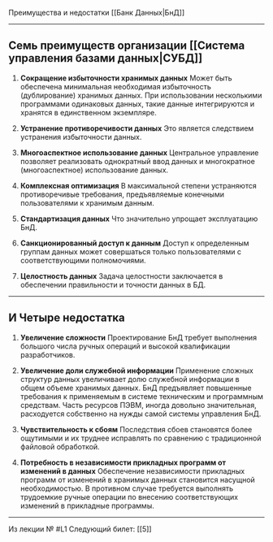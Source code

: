Преимущества и недостатки [[Банк Данных|БнД]]

---
## Семь преимуществ организации [[Система управления базами данных|СУБД]]

1. **Сокращение избыточности хранимых данных**
Может быть обеспечена минимальная необходимая избыточность (дублирование) хранимых данных. При использовании несколькими программами одинаковых данных, такие данные интегрируются и хранятся в единственном экземпляре.

2. **Устранение противоречивости данных**
Это является следствием устранения избыточности данных.

3. **Многоаспектное использование данных**
Центральное управление позволяет реализовать однократный ввод данных и многократное (многоаспектное) использование данных.

4. **Комплексная оптимизация**
В максимальной степени устраняются противоречивые требования, предъявляемые конечными пользователями к хранимым данным.

5. **Стандартизация данных**
Что значительно упрощает эксплуатацию БнД.

6. **Санкционированный доступ к данным**
Доступ к определенным группам данных может совершаться только пользователями с соответствующими полномочиями.

7. **Целостность данных**
Задача целостности заключается в обеспечении правильности и точности данных в БД.

---

## И Четыре недостатка

1. **Увеличение сложности**
Проектирование БнД требует выполнения большого числа ручных операций и высокой квалификации разработчиков.

2. **Увеличение доли служебной информации**
Применение сложных структур данных увеличивает долю служебной информации в общем объеме хранимых данных. БнД предъявляет повышенные требования к применяемым в системе техническим и программным средствам. Часть ресурсов ПЭВМ, иногда довольно значительная, расходуется собственно на нужды самой системы управления БнД.

3. **Чувствительность к сбоям**
Последствия сбоев становятся более ощутимыми и их труднее исправлять по сравнению с традиционной файловой обработкой.

4. **Потребность в независимости прикладных программ от изменений в данных**
Обеспечение независимости прикладных программ от изменений в хранимых данных становится насущной необходимостью. В противном случае требуется выполнять трудоемкие ручные операции по внесению соответствующих изменений в прикладные программы.

---

Из лекции № #L1 
Следующий билет: [[5]]
